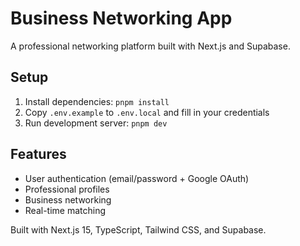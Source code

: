 # Business Networking App

A professional networking platform built with Next.js and Supabase.

## Setup

1. Install dependencies: `pnpm install`
2. Copy `.env.example` to `.env.local` and fill in your credentials
3. Run development server: `pnpm dev`

## Features

- User authentication (email/password + Google OAuth)
- Professional profiles
- Business networking
- Real-time matching

Built with Next.js 15, TypeScript, Tailwind CSS, and Supabase.
